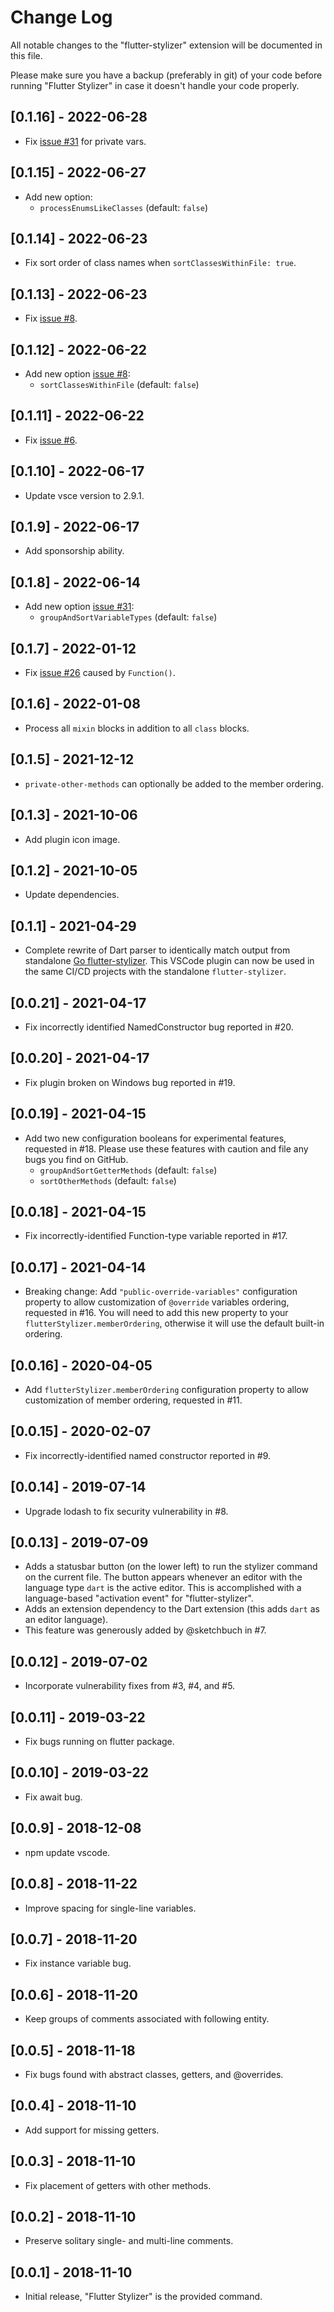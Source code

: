 # Change Log

All notable changes to the "flutter-stylizer" extension will be documented in
this file.

Please make sure you have a backup (preferably in git) of your code before running
"Flutter Stylizer" in case it doesn't handle your code properly.

## [0.1.16] - 2022-06-28

- Fix [issue #31](https://github.com/gmlewis/flutter-stylizer/issues/31) for private vars.

## [0.1.15] - 2022-06-27

- Add new option:
  - `processEnumsLikeClasses` (default: `false`)

## [0.1.14] - 2022-06-23

- Fix sort order of class names when `sortClassesWithinFile: true`.

## [0.1.13] - 2022-06-23

- Fix [issue #8](https://github.com/gmlewis/go-flutter-stylizer/issues/8).

## [0.1.12] - 2022-06-22

- Add new option [issue #8](https://github.com/gmlewis/go-flutter-stylizer/issues/8):
  - `sortClassesWithinFile` (default: `false`)

## [0.1.11] - 2022-06-22

- Fix [issue #6](https://github.com/gmlewis/go-flutter-stylizer/issues/6).

## [0.1.10] - 2022-06-17

- Update vsce version to 2.9.1.

## [0.1.9] - 2022-06-17

- Add sponsorship ability.

## [0.1.8] - 2022-06-14

- Add new option [issue #31](https://github.com/gmlewis/flutter-stylizer/issues/31):
  - `groupAndSortVariableTypes` (default: `false`)

## [0.1.7] - 2022-01-12

- Fix [issue #26](https://github.com/gmlewis/flutter-stylizer/issues/26) caused by `Function()`.

## [0.1.6] - 2022-01-08

- Process all `mixin` blocks in addition to all `class` blocks.

## [0.1.5] - 2021-12-12

- `private-other-methods` can optionally be added to the member ordering.

## [0.1.3] - 2021-10-06

- Add plugin icon image.

## [0.1.2] - 2021-10-05

- Update dependencies.

## [0.1.1] - 2021-04-29

- Complete rewrite of Dart parser to identically match output from
  standalone [Go flutter-stylizer](https://github.com/gmlewis/go-flutter-stylizer).
  This VSCode plugin can now be used in the same CI/CD projects with
  the standalone `flutter-stylizer`.

## [0.0.21] - 2021-04-17

- Fix incorrectly identified NamedConstructor bug reported in #20.

## [0.0.20] - 2021-04-17

- Fix plugin broken on Windows bug reported in #19.

## [0.0.19] - 2021-04-15

- Add two new configuration booleans for experimental features,
  requested in #18. Please use these features with caution and
  file any bugs you find on GitHub.
  - `groupAndSortGetterMethods` (default: `false`)
  - `sortOtherMethods` (default: `false`)

## [0.0.18] - 2021-04-15

- Fix incorrectly-identified Function-type variable reported in #17.

## [0.0.17] - 2021-04-14

- Breaking change:
  Add `"public-override-variables"` configuration property to allow
  customization of `@override` variables ordering, requested in #16.
  You will need to add this new property to your `flutterStylizer.memberOrdering`,
  otherwise it will use the default built-in ordering.

## [0.0.16] - 2020-04-05

- Add `flutterStylizer.memberOrdering` configuration property to allow
  customization of member ordering, requested in #11.

## [0.0.15] - 2020-02-07

- Fix incorrectly-identified named constructor reported in #9.

## [0.0.14] - 2019-07-14

- Upgrade lodash to fix security vulnerability in #8.

## [0.0.13] - 2019-07-09
- Adds a statusbar button (on the lower left) to run the stylizer command on the current file.
  The button appears whenever an editor with the language type `dart` is the active editor.
  This is accomplished with a language-based "activation event" for "flutter-stylizer".
- Adds an extension dependency to the Dart extension (this adds `dart` as an editor language).
- This feature was generously added by @sketchbuch in #7.

## [0.0.12] - 2019-07-02
- Incorporate vulnerability fixes from #3, #4, and #5.

## [0.0.11] - 2019-03-22
- Fix bugs running on flutter package.

## [0.0.10] - 2019-03-22
- Fix await bug.

## [0.0.9] - 2018-12-08
- npm update vscode.

## [0.0.8] - 2018-11-22
- Improve spacing for single-line variables.

## [0.0.7] - 2018-11-20
- Fix instance variable bug.

## [0.0.6] - 2018-11-20
- Keep groups of comments associated with following entity.

## [0.0.5] - 2018-11-18
- Fix bugs found with abstract classes, getters, and @overrides.

## [0.0.4] - 2018-11-10
- Add support for missing getters.

## [0.0.3] - 2018-11-10
- Fix placement of getters with other methods.

## [0.0.2] - 2018-11-10
- Preserve solitary single- and multi-line comments.

## [0.0.1] - 2018-11-10
- Initial release, "Flutter Stylizer" is the provided command.
